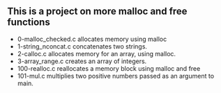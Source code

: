 ## This is a project on more malloc and free functions
* 0-malloc_checked.c allocates memory using malloc
* 1-string_nconcat.c concatenates two strings.
* 2-calloc.c allocates memory for an array, using malloc.
* 3-array_range.c creates an array of integers.
* 100-realloc.c reallocates a memory block using malloc and free
* 101-mul.c multiplies two positive numbers passed as an argument to main.
